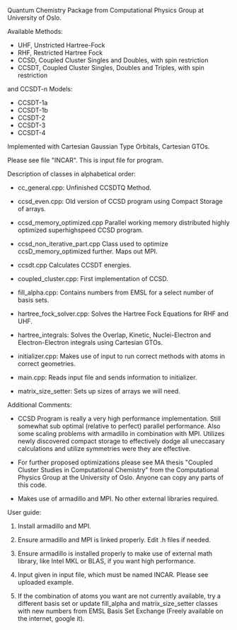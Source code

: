 Quantum Chemistry Package from Computational Physics Group at University of Oslo.

Available Methods:

- UHF, Unstricted Hartree-Fock
- RHF, Restricted Hartree Fock
- CCSD, Coupled Cluster Singles and Doubles, with spin restriction
- CCSDT, Coupled Cluster Singles, Doubles and Triples, with spin restriction

and CCSDT-n Models:
- CCSDT-1a
- CCSDT-1b
- CCSDT-2
- CCSDT-3
- CCSDT-4

Implemented with Cartesian Gaussian Type Orbitals, Cartesian GTOs.



Please see file "INCAR". This is input file for program.



Description of classes in alphabetical order:

- cc_general.cpp:
Unfinished CCSDTQ Method.

- ccsd_even.cpp:
Old version of CCSD program using Compact Storage of arrays.

- ccsd_memory_optimized.cpp
Parallel working memory distributed highly optimized superhighspeed CCSD program. 

- ccsd_non_iterative_part.cpp
Class used to optimize ccsD_memory_optimized further. Maps out MPI.

- ccsdt.cpp
Calculates CCSDT energies.

- coupled_cluster.cpp:
First implementation of CCSD.

- fill_alpha.cpp:
Contains numbers from EMSL for a select number of basis sets.

- hartree_fock_solver.cpp:
Solves the Hartree Fock Equations for RHF and UHF.

- hartree_integrals:
Solves the Overlap, Kinetic, Nuclei-Electron and Electron-Electron integrals using Cartesian GTOs.

- initializer.cpp:
Makes use of input to run correct methods with atoms in correct geometries.

- main.cpp:
Reads input file and sends information to initializer.

- matrix_size_setter:
Sets up sizes of arrays we will need.



Additional Comments:

- CCSD Program is really a very high performance implementation. Still somewhat sub optimal (relative to perfect) parallel performance. Also some scaling problems with armadillo in combination with MPI. Utilizes newly discovered compact storage to effectively dodge all uneccasary calculations and utilize symmetries were they are effective. 

- For further proposed optimizations please see MA thesis "Coupled Cluster Studies in Computational Chemistry" from the Computational Physics Group at the University of Oslo. Anyone can copy any parts of this code.

- Makes use of armadillo and MPI. No other external libraries required.



User guide:

1) Install armadillo and MPI.

2) Ensure armadillo and MPI is linked properly. Edit .h files if needed. 

3) Ensure armadillo is installed properly to make use of external math library, like Intel MKL or BLAS, if you want high performance.

4) Input given in input file, which must be named INCAR. Please see uploaded example. 

5) If the combination of atoms you want are not currently available, try a different basis set or update fill_alpha and matrix_size_setter classes with new numbers from EMSL Basis Set Exchange (Freely available on the internet, google it).


